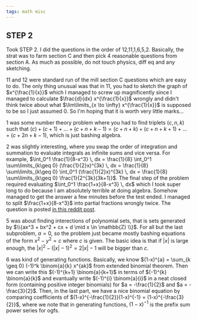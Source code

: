 ```yaml
---
tags: math misc
---
```


## STEP 2

Took STEP 2. I did the questions in the order of 12,11,1,6,5,2. Basically, the strat was to farm section C and then pick 4 reasonable questions from section A. As much as possible, do not touch physics, diff eq and any sketching.

11 and 12 were standard run of the mill section C questions which are easy to do. The only thing unusual was that in 11, you had to sketch the graph of $x^{\frac{1}{x}}$ which I managed to screw up magnificently since I managed to calculate $\frac{d}{dx} x^{\frac{1}{x}}$ wrongly and didn't think twice about what $\lim\limits_{x \to \infty} x^{\frac{1}{x}}$ is supposed to be so I just assumed $0$. So I'm hoping that it is worth very little marks...

1 was some number theory problem where you had to find triplets $(c,n,k)$ such that $(c)+(c+1)+\ldots+(c+n+k-1) = (c+n+k) + (c+n+k+1) + \ldots + (c+2n+k-1)$, which is just bashing algebra.

2 was slightly interesting, where you swap the order of integration and summation to evaluate integrals as infinite sums and vice versa. For example, $\int_0^1 \frac{1}{8-x^3} \, dx = \frac{1}{8} \int_0^1 \sum\limits_{k\geq 0} (\frac{1}{2}x)^{3k} \, dx = \frac{1}{8} \sum\limits_{k\geq 0} \int_0^1 (\frac{1}{2}x)^{3k} \, dx = \frac{1}{8} \sum\limits_{k\geq 0} \frac{1}{2^{3k}(3k+1)}$. The final step of the problem required evaluating $\int_0^1 \frac{1+x}{8-x^3} \, dx$ which I took super long to do because I am absolutely terrible at doing algebra. Somehow managed to get the answer a few minutes before the test ended. I managed to split $\frac{1+x}{8-x^3}$ into partial fractions wrongly twice. The question is posted [in this reddit post](https://www.reddit.com/r/6thForm/comments/1d8rb1m/3_hours_of_comtemplation/).

5 was about finding interections of polynomial sets, that is sets generated by $\\{ax^3 + bx^2 + cx + d \mid x \in \mathbb{Z} \\}$. For all but the last subproblem, $a=0$, so the problem just became mostly bashing equations of the form $x^2 - y^2 = c$ where $c$ is given. The basic idea is that if $\lvert x  \rvert$ is large enough, the $\lvert x \rvert^2 - (\lvert x  \rvert -1)^2 = 2\lvert x  \rvert-1$ will be bigger than $c$.

6 was kind of generating functions. Basically, we know $(1-x)^{a} = \sum_{k \geq 0} (-1)^k \binom{a}{k} x^{ak}$ from extended binomial theorem. Then we can write this $(-1)^{k+1} \binom{a}{k+1}$ in terms of $(-1)^{k} \binom{a}{k}$ and evantually write $(-1)^{i} \binom{a}{i}$ in a neat closed form (containing positive integer binomials) for $a = -\frac{1}{2}$ and $a = -\frac{3}{2}$. Then, in the last part, we have a nice binomial equation by comparing coefficients of $(1-x)^{-\frac{1}{2}}(1-x)^{-1} = (1-x)^{-\frac{3}{2}}$, where we note that in generating functions, $(1-x)^{-1}$ is the prefix sum power series for ogfs.

